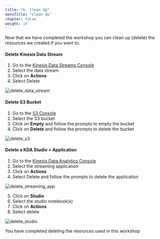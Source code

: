 ```yaml
---
title: "6. Clean Up"
menuTitle: "Clean Up"
chapter: false
weight: 10
---
```


Now that we have completed the workshop you can clean up (delete) the resources we created if you want to. 

#### Delete Kinesis Data Stream

1. Go to the [Kinesis Data Streams Console](https://console.aws.amazon.com/kinesis/home?region=us-east-1#/streams/list)
2. Select the data stream
3. Click on **Actions**
4. Select Delete

![delete_data_stream](/images/flink-on-kda-studio/delete_data_stream.png)

#### Delete S3 Bucket

1. Go to the [S3 Console](https://s3.console.aws.amazon.com/s3/home)
2. Select the S3 bucket
3. Click on **Empty** and follow the prompts to empty the bucket
4. Click on **Delete** and follow the prompts to delete the bucket

![delete_s3](/images/flink-on-kda-studio/delete_s3.png)

#### Delete a KDA Studio + Application

1. Go to the [Kinesis Data Analytics Console](https://console.aws.amazon.com/kinesisanalytics/home)
2. Select the streaming application
3. Click on **Actions**
4. Select Delete and follow the prompts to delete the application

![delete_streaming_app](/images/flink-on-kda-studio/delete_streaming_app.png)

5. Click on **Studio**
6. Select the studio notebook(s)
7. Click on **Actions**
8. Select delete

![delete_studio](/images/flink-on-kda-studio/delete_studio.png)

You have completed deleting the resources used in this workshop